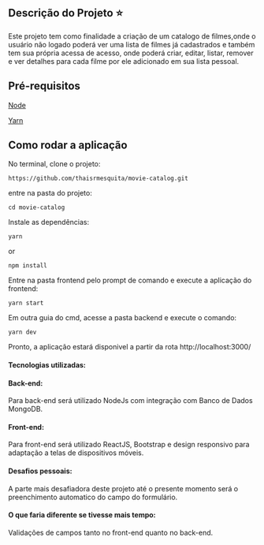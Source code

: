 ## Descrição do Projeto :star:

Este projeto tem como finalidade a criação de um catalogo de filmes,onde o usuário não logado poderá ver uma lista de filmes já cadastrados e também tem sua própria acessa de acesso, onde poderá criar, editar, listar, remover e ver detalhes para cada filme por ele adicionado em sua lista pessoal.

## Pré-requisitos

[Node](https://nodejs.org/en/download/)

[Yarn](https://yarnpkg.com/)

## Como rodar a aplicação 

No terminal, clone o projeto: 

```
https://github.com/thaisrmesquita/movie-catalog.git
```

entre na pasta do projeto:

```
cd movie-catalog
```

Instale as dependências:
```
yarn
```
or 

```
npm install
```


Entre na pasta frontend pelo prompt de comando e execute a aplicação do frontend:

```
yarn start
```

Em outra guia do cmd, acesse a pasta backend e execute o comando:
```
yarn dev
```

Pronto, a aplicação estará disponivel a partir da rota http://localhost:3000/

#### Tecnologias utilizadas:

#### Back-end:

Para back-end será utilizado NodeJs com integração com Banco de Dados MongoDB.

#### Front-end:

Para front-end será utilizado ReactJS, Bootstrap e design responsivo para adaptação a telas de dispositivos móveis.

#### Desafios pessoais:

A parte mais desafiadora deste projeto até o presente momento será o preenchimento automatico do campo do formulário.

#### O que faria diferente se tivesse mais tempo:

Validações de campos tanto no front-end quanto no back-end.
